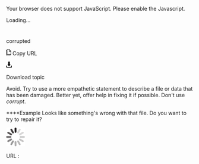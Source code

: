Your browser does not support JavaScript. Please enable the Javascript.

Loading...

# 

corrupted

![Copy URL](corrupted_files/Copy.png)
Copy URL

![Download](corrupted_files/Download.png)

Download topic

Avoid.
Try to use a more empathetic statement to describe a file or data that
has been damaged. Better yet, offer help in fixing it if possible.
Don't use *corrupt*.

****Example Looks like something's wrong with that file. Do you want to try to repair it?

![In progress](corrupted_files/activity-large.gif)

URL :
